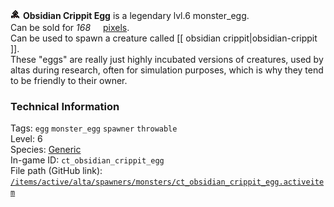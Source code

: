 ![ ](https://raw.githubusercontent.com/Ceterai/Enternia/main/items/active/alta/spawners/monsters/ct_obsidian_crippit_egg.png) **Obsidian Crippit Egg** is a legendary lvl.6 monster_egg.  
Can be sold for *168* <img src="https://starbounder.org/mediawiki/images/2/21/Pixel.png" width="12" height="16"/> [pixels](https://starbounder.org/Pixel).  
Can be used to spawn a creature called [[ obsidian crippit|obsidian-crippit ]].  
These "eggs" are really just highly incubated versions of creatures, used by altas during research, often for simulation purposes, which is why they tend to be friendly to their owner.

### Technical Information

Tags: `egg` `monster_egg` `spawner` `throwable`  
Level: 6  
Species: [Generic](https://starbounder.org/Perfectly_Generic_Item)  
In-game ID: `ct_obsidian_crippit_egg`  
File path (GitHub link): [`/items/active/alta/spawners/monsters/ct_obsidian_crippit_egg.activeitem`](https://github.com/Ceterai/Enternia/blob/main/items/active/alta/spawners/monsters/ct_obsidian_crippit_egg.activeitem)
